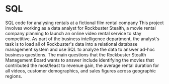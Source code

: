 # SQL
SQL code for analysing rentals at a fictional film rental company
This project involves working as a data analyst for Rockbuster Stealth, a movie rental company planning to launch an online video rental service to stay competitive. As part of the business intelligence department, the analyst's task is to load all of Rockbuster's data into a relational database management system and use SQL to analyze the data to answer ad-hoc business questions. The main questions that the Rockbuster Stealth Management Board wants to answer include identifying the movies that contributed the most/least to revenue gain, the average rental duration for all videos, customer demographics, and sales figures across geographic regions. 
